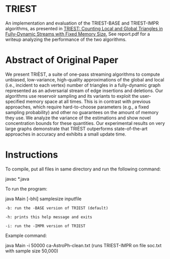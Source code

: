 # TRIEST
An implementation and evaluation of the TRIEST-BASE and TRIEST-IMPR algorithms, as presented in [TRIEST: Counting Local and Global Triangles in Fully-Dynamic Streams with Fixed Memory Size.](https://www.twosigma.com/articles/triest-counting-local-and-global-triangles-in-fully-dynamic-streams-with-fixed-memory-size/) See report.pdf for a writeup analyzing the performance of the two algorithms.

# Abstract of Original Paper
We present TRIÈST, a suite of one-pass streaming algorithms to compute unbiased, low-variance, high-quality approximations of the global and local (i.e., incident to each vertex) number of triangles in a fully-dynamic graph represented as an adversarial stream of edge insertions and deletions. Our algorithms use reservoir sampling and its variants to exploit the user-specified memory space at all times. This is in contrast with previous approaches, which require hard-to-choose parameters (e.g., a fixed sampling probability) and other no guarantees on the amount of memory they use. We analyze the variance of the estimations and show novel concentration bounds for these quantities. Our experimental results on very large graphs demonstrate that TRIÈST outperforms state-of-the-art approaches in accuracy and exhibits a small update time.

# Instructions
To compile, put all files in same directory and run the following command:

javac *.java

To run the program:

java Main [-bhi] samplesize inputfile
	
	-b: run the -BASE version of TRIEST (default)
	
	-h: prints this help message and exits
	
	-i: run the -IMPR version of TRIEST
	
Example command:

java Main -i 50000 ca-AstroPh-clean.txt (runs TRIEST-IMPR on file soc.txt with sample size 50,000)
